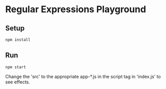 # Regular Expressions Playground

## Setup

`
npm install
`

## Run 
`
npm start
`

Change the 'src' to the appropriate app-*.js in the script tag in 'index.js' to see effects.
